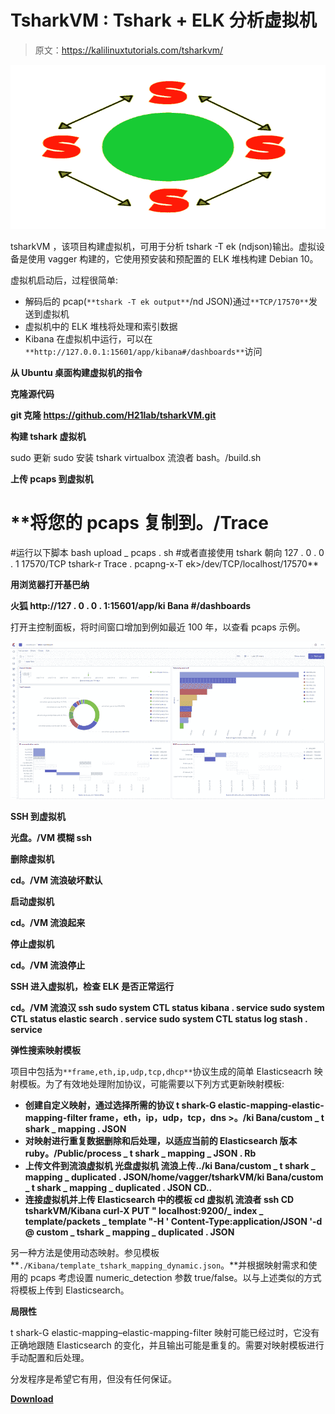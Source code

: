 # TsharkVM : Tshark + ELK 分析虚拟机

> 原文：<https://kalilinuxtutorials.com/tsharkvm/>

[![](img//61ca8eccab1fe310d3dd32094596a514.png)](https://1.bp.blogspot.com/-dC8Jn6UjMKI/YScmTH_CS4I/AAAAAAAAKkw/u5aaSS5-74ALSO32eeM0q7--ybrq0_jbACLcBGAsYHQ/s728/open-sesame%25281%2529%2B%25281%2529.png)

tsharkVM ，该项目构建虚拟机，可用于分析 tshark -T ek (ndjson)输出。虚拟设备是使用 vagger 构建的，它使用预安装和预配置的 ELK 堆栈构建 Debian 10。

虚拟机启动后，过程很简单:

*   解码后的 pcap(`**tshark -T ek output**`/nd JSON)通过`**TCP/17570**`发送到虚拟机
*   虚拟机中的 ELK 堆栈将处理和索引数据
*   Kibana 在虚拟机中运行，可以在`**http://127.0.0.1:15601/app/kibana#/dashboards**`访问

**从 Ubuntu 桌面构建虚拟机的指令**

**克隆源代码**

**git 克隆 https://github.com/H21lab/tsharkVM.git**

**构建 tshark 虚拟机**

sudo 更新
sudo 安装 tshark virtualbox 流浪者
bash。/build.sh

**上传 pcaps 到虚拟机**

# **将您的 pcaps 复制到。/Trace
#运行以下脚本
bash upload _ pcaps . sh
#或者直接使用 tshark 朝向 127 . 0 . 0 . 1 17570/TCP
tshark-r Trace . pcapng-x-T ek>/dev/TCP/localhost/17570**

**用浏览器打开基巴纳**

**火狐 http://127 . 0 . 0 . 1:15601/app/ki Bana #/dashboards**

打开主控制面板，将时间窗口增加到例如最近 100 年，以查看 pcaps 示例。

![](img//cab7f0fe522c273455765b28ddfbc526.png)

**SSH 到虚拟机**

**光盘。/VM
模糊 ssh**

**删除虚拟机**

**cd。/VM
流浪破坏默认**

**启动虚拟机**

**cd。/VM
流浪起来**

**停止虚拟机**

**cd。/VM
流浪停止**

**SSH 进入虚拟机，检查 ELK 是否正常运行**

**cd。/VM
流浪汉 ssh
sudo system CTL status kibana . service
sudo system CTL status elastic search . service
sudo system CTL status log stash . service**

**弹性搜索映射模板**

项目中包括为`**frame,eth,ip,udp,tcp,dhcp**`协议生成的简单 Elasticseacrh 映射模板。为了有效地处理附加协议，可能需要以下列方式更新映射模板:

*   **创建自定义映射，通过选择所需的协议
    t shark-G elastic-mapping-elastic-mapping-filter frame，eth，ip，udp，tcp，dns >。/ki Bana/custom _ t shark _ mapping . JSON**
*   **对映射进行重复数据删除和后处理，以适应当前的 Elasticsearch 版本
    ruby。/Public/process _ t shark _ mapping _ JSON . Rb**
*   **上传文件到流浪虚拟机
    光盘虚拟机
    流浪上传../ki Bana/custom _ t shark _ mapping _ duplicated . JSON/home/vagger/tsharkVM/ki Bana/custom _ t shark _ mapping _ duplicated . JSON
    CD..**
*   **连接虚拟机并上传 Elasticsearch 中的模板
    cd 虚拟机
    流浪者 ssh
    CD tsharkVM/Kibana
    curl-X PUT " localhost:9200/_ index _ template/packets _ template "-H ' Content-Type:application/JSON '-d @ custom _ tshark _ mapping _ duplicated . JSON**

另一种方法是使用动态映射。参见模板 **`./Kibana/template_tshark_mapping_dynamic.json`。**并根据映射需求和使用的 pcaps 考虑设置 numeric_detection 参数 true/false。以与上述类似的方式将模板上传到 Elasticsearch。

**局限性**

t shark-G elastic-mapping–elastic-mapping-filter 映射可能已经过时，它没有正确地跟随 Elasticsearch 的变化，并且输出可能是重复的。需要对映射模板进行手动配置和后处理。

分发程序是希望它有用，但没有任何保证。

[**Download**](https://github.com/H21lab/tsharkVM)